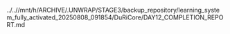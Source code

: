 ../..//mnt/h/ARCHIVE/.UNWRAP/STAGE3/backup_repository/learning_system_fully_activated_20250808_091854/DuRiCore/DAY12_COMPLETION_REPORT.md